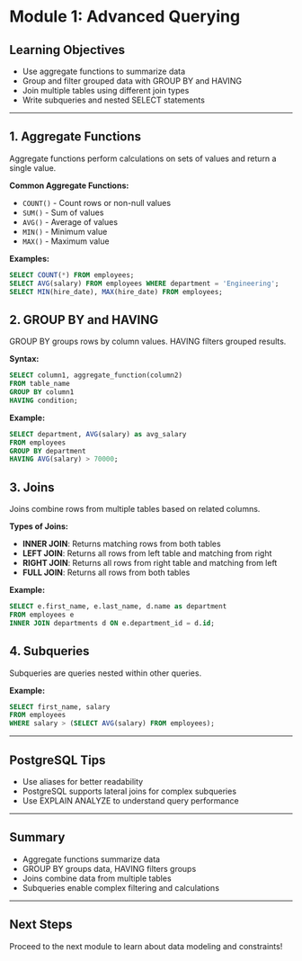 # Module 1: Advanced Querying

## Learning Objectives
- Use aggregate functions to summarize data
- Group and filter grouped data with GROUP BY and HAVING
- Join multiple tables using different join types
- Write subqueries and nested SELECT statements

---

## 1. Aggregate Functions
Aggregate functions perform calculations on sets of values and return a single value.

**Common Aggregate Functions:**
- `COUNT()` - Count rows or non-null values
- `SUM()` - Sum of values
- `AVG()` - Average of values
- `MIN()` - Minimum value
- `MAX()` - Maximum value

**Examples:**
```sql
SELECT COUNT(*) FROM employees;
SELECT AVG(salary) FROM employees WHERE department = 'Engineering';
SELECT MIN(hire_date), MAX(hire_date) FROM employees;
```

## 2. GROUP BY and HAVING
GROUP BY groups rows by column values. HAVING filters grouped results.

**Syntax:**
```sql
SELECT column1, aggregate_function(column2)
FROM table_name
GROUP BY column1
HAVING condition;
```

**Example:**
```sql
SELECT department, AVG(salary) as avg_salary
FROM employees
GROUP BY department
HAVING AVG(salary) > 70000;
```

## 3. Joins
Joins combine rows from multiple tables based on related columns.

**Types of Joins:**
- **INNER JOIN**: Returns matching rows from both tables
- **LEFT JOIN**: Returns all rows from left table and matching from right
- **RIGHT JOIN**: Returns all rows from right table and matching from left
- **FULL JOIN**: Returns all rows from both tables

**Example:**
```sql
SELECT e.first_name, e.last_name, d.name as department
FROM employees e
INNER JOIN departments d ON e.department_id = d.id;
```

## 4. Subqueries
Subqueries are queries nested within other queries.

**Example:**
```sql
SELECT first_name, salary
FROM employees
WHERE salary > (SELECT AVG(salary) FROM employees);
```

---

## PostgreSQL Tips
- Use aliases for better readability
- PostgreSQL supports lateral joins for complex subqueries
- Use EXPLAIN ANALYZE to understand query performance

---

## Summary
- Aggregate functions summarize data
- GROUP BY groups data, HAVING filters groups
- Joins combine data from multiple tables
- Subqueries enable complex filtering and calculations

---

## Next Steps
Proceed to the next module to learn about data modeling and constraints!